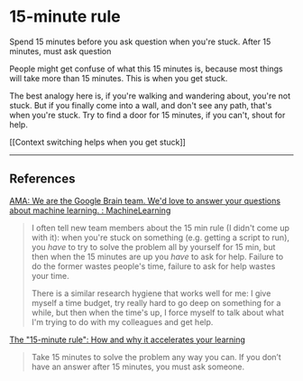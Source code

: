 # 15-minute rule
Spend 15 minutes before you ask question when you're stuck. After 15 minutes, must ask question

People might get confuse of what this 15 minutes is, because most things will take more than 15 minutes. This is when you get stuck. 

The best analogy here is, if you're walking and wandering about, you're not stuck. But if you finally come into a wall, and don't see any path, that's when you're stuck. Try to find a door for 15 minutes, if you can't, shout for help.

[[Context switching helps when you get stuck]]

- - -
## References
[AMA: We are the Google Brain team. We'd love to answer your questions about machine learning. : MachineLearning](https://www.reddit.com/r/MachineLearning/comments/4w6tsv/ama_we_are_the_google_brain_team_wed_love_to/d6diast/)
> I often tell new team members about the 15 min rule (I didn't come up with it): when you're stuck on something (e.g. getting a script to run), you *have* to try to solve the problem all by yourself for 15 min, but then when the 15 minutes are up you *have* to ask for help. Failure to do the former wastes people's time, failure to ask for help wastes your time.
> 
> There is a similar research hygiene that works well for me: I give myself a time budget, try really hard to go deep on something for a while, but then when the time's up, I force myself to talk about what I'm trying to do with my colleagues and get help.

[The "15-minute rule": How and why it accelerates your learning](https://www.intercom.com/blog/15-minute-rule/)
> Take 15 minutes to solve the problem any way you can. If you don’t have an answer after 15 minutes, you must ask someone.

<!-- #evergreen -->

<!-- {BearID:881F4453-17DD-4BFC-9FC2-47C45E5FAC60-464-000028D168084DBB} -->

